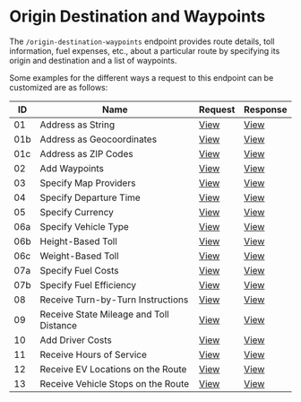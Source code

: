 # Origin Destination and Waypoints

The `/origin-destination-waypoints` endpoint provides route details, toll information, fuel expenses, etc., about a particular route by specifying its origin and destination and a list of waypoints.

Some examples for the different ways a request to this endpoint can be customized are as follows:

| ID | Name                                        | Request                                | Response                                  |
|----|---------------------------------------------|----------------------------------------|-------------------------------------------|
| 01 | Address as String                           | [View](./01-address-as-string.json) | [View](../../responses/01-Origin-Destination-Cost-Tradeoff/01-address-as-string.json) |
| 01b | Address as Geocoordinates                 | [View](./01b-address-as-geocoordinates.json) | [View](../../responses/01-Origin-Destination-Cost-Tradeoff/01b-address-as-geocoordinates.json) |
| 01c | Address as ZIP Codes                       | [View](./01c-address-as-zip-codes.json) | [View](../../responses/01-Origin-Destination-Cost-Tradeoff/01c-address-as-zip-codes.json) |
| 02 | Add Waypoints                               | [View](./02-add-waypoints.json) | [View](../../responses/01-Origin-Destination-Cost-Tradeoff/02-add-waypoints.json) |
| 03 | Specify Map Providers                       | [View](./03-specify-map-providers.json) | [View](../../responses/01-Origin-Destination-Cost-Tradeoff/03-specify-map-providers.json) |
| 04 | Specify Departure Time                      | [View](./04-specify-departure-time.json) | [View](../../responses/01-Origin-Destination-Cost-Tradeoff/04-specify-departure-time.json) |
| 05 | Specify Currency                            | [View](./05-specify-currency.json) | [View](../../responses/01-Origin-Destination-Cost-Tradeoff/05-specify-currency.json) |
| 06a | Specify Vehicle Type                       | [View](./06a-specify-vehicle-type.json) | [View](../../responses/01-Origin-Destination-Cost-Tradeoff/06a-specify-vehicle-type.json) |
| 06b | Height-Based Toll                          | [View](./06b-height-based-toll.json) | [View](../../responses/01-Origin-Destination-Cost-Tradeoff/06b-height-based-toll.json) |
| 06c | Weight-Based Toll                          | [View](./06c-weight-based-toll.json) | [View](../../responses/01-Origin-Destination-Cost-Tradeoff/06c-weight-based-toll.json) |
| 07a | Specify Fuel Costs                         | [View](./07a-specify-fuel-costs.json) | [View](../../responses/01-Origin-Destination-Cost-Tradeoff/07a-specify-fuel-costs.json) |
| 07b | Specify Fuel Efficiency                    | [View](./07b-specify-fuel-efficiency.json) | [View](../../responses/01-Origin-Destination-Cost-Tradeoff/07b-specify-fuel-efficiency.json) |
| 08 | Receive Turn-by-Turn Instructions           | [View](./08-receive-turn-by-turn-instructions.json) | [View](../../responses/01-Origin-Destination-Cost-Tradeoff/08-receive-turn-by-turn-instructions.json) |
| 09 | Receive State Mileage and Toll Distance     | [View](./09-receive-state-mileage-and-toll-distance.json) | [View](../../responses/01-Origin-Destination-Cost-Tradeoff/09-receive-state-mileage-and-toll-distance.json) |
| 10 | Add Driver Costs                            | [View](./10-add-driver-costs.json) | [View](../../responses/01-Origin-Destination-Cost-Tradeoff/10-add-driver-costs.json) |
| 11 | Receive Hours of Service                    | [View](./11-receive-hours-of-service.json) | [View](../../responses/01-Origin-Destination-Cost-Tradeoff/11-receive-hours-of-service.json) |
| 12 | Receive EV Locations on the Route           | [View](./12-receive-ev-locations-on-the-route.json) | [View](../../responses/01-Origin-Destination-Cost-Tradeoff/12-receive-ev-locations-on-the-route.json) |
| 13 | Receive Vehicle Stops on the Route           | [View](./13-receive-vehicle-stops-on-the-route.json) | [View](../../responses/01-Origin-Destination-Cost-Tradeoff/13-receive-vehicle-stops-on-the-route.json) |
